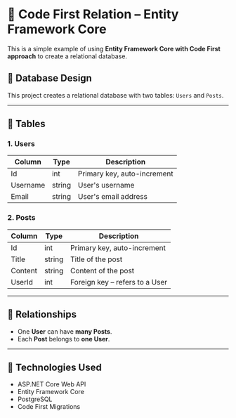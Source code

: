 # 📘 Code First Relation – Entity Framework Core

This is a simple example of using **Entity Framework Core with Code First approach** to create a relational database.

## 🧱 Database Design

This project creates a relational database with two tables: `Users` and `Posts`.

---

## 📄 Tables

### 1. Users

| Column   | Type   | Description                  |
|----------|--------|------------------------------|
| Id       | int    | Primary key, auto-increment  |
| Username | string | User's username              |
| Email    | string | User's email address         |

### 2. Posts

| Column   | Type   | Description                          |
|----------|--------|--------------------------------------|
| Id       | int    | Primary key, auto-increment          |
| Title    | string | Title of the post                    |
| Content  | string | Content of the post                  |
| UserId   | int    | Foreign key – refers to a User       |

---

## 🔗 Relationships

- One **User** can have **many Posts**.
- Each **Post** belongs to **one User**.

---

## 🧠 Technologies Used

- ASP.NET Core Web API
- Entity Framework Core
- PostgreSQL
- Code First Migrations
